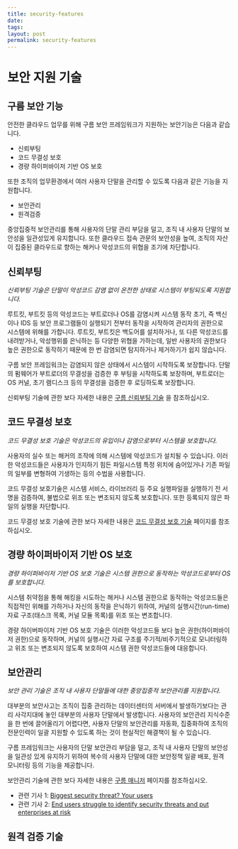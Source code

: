 ```yaml
---
title: security-features
date:
tags:
layout: post
permalink: security-features
---
```


보안 지원 기술
===============

구름 보안 기능
---------------
안전한 클라우드 업무를 위해 구름 보안 프레임워크가 지원하는 보안기능은 다음과 같습니다.
* 신뢰부팅
* 코드 무결성 보호
* 경량 하이퍼바이저 기반 OS 보호

또한 조직의 업무환경에서 여러 사용자 단말을 관리할 수 있도록 다음과 같은 기능을 지원합니다.
* 보안관리
* 원격검증

중앙집중적 보안관리를 통해 사용자의 단말 관리 부담을 덜고, 조직 내 사용자 단말의 보안성을 일관성있게 유지합니다. 또한 클라우드 접속 관문의 보안성을 높여, 조직의 자산이 집중된 클라우드로 향하는 해커나 악성코드의 위협을 조기에 차단합니다.

신뢰부팅
---------------
_신뢰부팅 기술은 단말이 악성코드 감염 없이 온전한 상태로 시스템이 부팅되도록 지원합니다._

루트킷, 부트킷 등의 악성코드는 부트로더나 OS를 감염시켜 시스템 동작 초기, 즉 백신이나 IDS 등 보안 프로그램들이 실행되기 전부터 동작을 시작하여 관리자의 권한으로 시스템에 위해를 가합니다. 루트킷, 부트킷은 백도어를 설치하거나, 또 다른 악성코드를 내려받거나, 악성행위를 은닉하는 등 다양한 위협을 가하는데, 일반 사용자의 권한보다 높은 권한으로 동작하기 때문에 한 번 감염되면 탐지하거나 제거하기가 쉽지 않습니다.

구름 보안 프레임워크는 감염되지 않은 상태에서 시스템이 시작하도록 보장합니다. 단말의 펌웨어가 부트로더의 무결성을 검증한 후 부팅을 시작하도록 보장하며, 부트로더는 OS 커널, 초기 램디스크 등의 무결성을 검증한 후 로딩하도록 보장합니다.

신뢰부팅 기술에 관한 보다 자세한 내용은 [구름 신뢰부팅 기술](/gooroom-secured-booting) 을 참조하십시오.

코드 무결성 보호
---------------
_코드 무결성 보호 기술은 악성코드의 유입이나 감염으로부터 시스템을 보호합니다._

사용자의 실수 또는 해커의 조작에 의해 시스템에 악성코드가 설치될 수 있습니다. 이러한 악성코드들은 사용자가 인지하기 힘든 파일시스템 특정 위치에 숨어있거나  기존 파일의 일부를 변형하여 기생하는 등의 수법을 사용합니다.

코드 무결성 보호기술은 시스템 서비스, 라이브러리 등 주요 실행파일을 실행하기 전 서명을 검증하여, 불법으로 위조 또는 변조되지 않도록 보호합니다. 또한 등록되지 않은 파일의 실행을 차단합니다.

코드 무결성 보호 기술에 관한 보다 자세한 내용은 [코드 무결성 보호 기술](/executables-protection) 페이지를 참조하십시오.

경량 하이퍼바이저 기반 OS 보호
---------------
_경량 하이퍼바이저 기반 OS 보호 기술은 시스템 권한으로 동작하는 악성코드로부터 OS를 보호합니다._

시스템 취약점을 통해 해킹을 시도하는 해커나 시스템 권한으로 동작하는 악성코드들은 직접적인 위해를 가하거나 자신의 동작을 은닉하기 위하여, 커널의 실행시간(run-time) 자료 구조(태스크 목록, 커널 모듈 목록)를 위조 또는 변조합니다.

경량 하이버파이저 기반 OS 보호 기술은 이러한 악성코드들 보다 높은 권한(하이퍼바이저 권한)으로 동작하며, 커널의 실행시간 자료 구조를 주기적/비주기적으로 모니터링하고 위조 또는 변조되지 않도록 보호하여 시스템 권한 악성코드들에 대응합니다.  

보안관리
---------------
_보안 관리 기술은 조직 내 사용자 단말들에 대한 중앙집중적 보안관리를 지원합니다._  

대부분의 보안사고는 조직이 집중 관리하는 데이터센터의 서버에서 발생하기보다는 관리 사각지대에 놓인 대부분의 사용자 단말에서 발생합니다. 사용자의 보안관리 지식수준을 한 번에 끌어올리기 어렵다면, 사용자 단말의 보안관리를 자동화, 집중화하여 조직의 전문인력이 일괄 지원할 수 있도록 하는 것이 현실적인 해결책이 될 수 있습니다.  

구름 프레임워크는 사용자의 단말 보안관리 부담을 덜고, 조직 내 사용자 단말의 보안성을 일관성 있게 유지하기 위하여 복수의 사용자 단말에 대한 보안정책 일괄 배포, 원격 모니터링 등의 기능을 제공합니다.

보안관리 기술에 관한 보다 자세한 내용은 [구름 매니저](/gooroom-manager) 페이지를 참조하십시오.

* 관련 기사 1: [Biggest security threat? Your users](https://www.computerworld.com/article/2543940/networking/biggest-security-threat--your-users.html)
* 관련 기사 2: [End users struggle to identify security threats and put enterprises at risk](https://betanews.com/2016/09/02/end-user-identify-threats/)

원격 검증 기술
---------------

